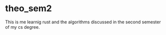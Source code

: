 # theo_sem2

This is me learnig rust and the algorithms discussed in the second semester of my cs degree.
